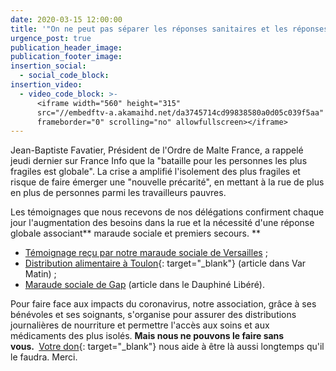 ```yaml
---
date: 2020-03-15 12:00:00
title: '"On ne peut pas séparer les réponses sanitaires et les réponses sociales"'
urgence_post: true
publication_header_image:
publication_footer_image:
insertion_social:
  - social_code_block:
insertion_video:
  - video_code_block: >-
      <iframe width="560" height="315"
      src="//embedftv-a.akamaihd.net/da3745714cd99838580a0d05c039f5aa"
      frameborder="0" scrolling="no" allowfullscreen></iframe>
---
```


Jean-Baptiste Favatier, Pr&eacute;sident de l'Ordre de Malte France, a rappel&eacute; jeudi dernier sur France Info que la "bataille pour les personnes les plus fragiles est globale". La crise a amplifi&eacute; l'isolement des plus fragiles et risque de faire &eacute;merger une "nouvelle pr&eacute;carit&eacute;", en mettant &agrave; la rue de plus en plus de personnes parmi les travailleurs pauvres.

Les t&eacute;moignages que nous recevons de nos d&eacute;l&eacute;gations confirment chaque jour l'augmentation des besoins dans la rue et la n&eacute;cessit&eacute; d'une r&eacute;ponse globale associant**&nbsp;maraude sociale et premiers secours.&nbsp;**

* [T&eacute;moignage re&ccedil;u par notre maraude sociale de Versailles](/uploads/78-RécitsMaraudesVersailles.pdf) ;
* [Distribution alimentaire &agrave; Toulon](https://www.varmatin.com/vie-locale/des-repas-pour-les-plus-demunis-prepares-par-la-base-navale-de-toulon-495308){: target="_blank"} (article dans Var Matin) ;
* [Maraude sociale de Gap](https://www.ledauphine.com/sante/2020/04/14/ils-sont-mobilises-aupres-des-populations-fragiles-la-maraude-de-l-ordre-de-malte-en-images-coronavirus-covid19) (article dans le Dauphin&eacute; Lib&eacute;r&eacute;).

Pour faire face aux impacts du coronavirus, notre association, gr&acirc;ce &agrave; ses b&eacute;n&eacute;voles et ses soignants, s'organise pour assurer des distributions journali&egrave;res de nourriture et permettre l'acc&egrave;s aux soins et aux m&eacute;dicaments des plus isol&eacute;s. **Mais nous ne pouvons le faire sans vous.&nbsp;**&nbsp;[Votre don](https://don.ordredemaltefrance.org/?cid=11&amp;reserved_code_origine=Webcovid){: target="_blank"} nous aide &agrave; &ecirc;tre l&agrave; aussi longtemps qu'il le faudra. Merci.&nbsp;

&nbsp;

&nbsp;

&nbsp;